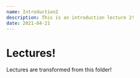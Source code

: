 ```yaml
---
name: Introduction2
description: This is an introduction lecture 2!
date: 2021-04-21
---
```


# Lectures!

Lectures are transformed from this folder!